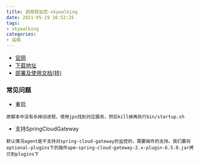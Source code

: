 ```yaml
---
title: 调用链监控-skywalking
date: 2021-05-19 16:52:25
tags:
- skywalking 
categories:
- 运维
---
```


- [官网](http://skywalking.apache.org/)
- [下载地址](http://skywalking.apache.org/downloads/)
- [部署及使用文档(转)](https://www.jianshu.com/p/8b9aad4210c5)

### 常见问题
- 重启
```textmate
原脚本中没有杀掉旧进程，使用jps找到对应服务，然后kill掉再执行bin/startup.sh
```
- 支持SpringCloudGateway
```textmate
默认情况agent是不支持对spring-cloud-gateway的监控的，需要插件的支持。我们要将optional-plugins下的插件apm-spring-cloud-gateway-2.x-plugin-6.5.0.jar拷贝到plugins下
```
